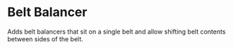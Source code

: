 # Belt Balancer

Adds belt balancers that sit on a single belt and allow shifting belt contents between sides of the belt.
